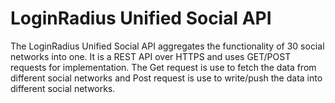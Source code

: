 LoginRadius Unified Social API
====
The LoginRadius Unified Social API aggregates the functionality of 30 social networks into one. It is a REST API over HTTPS and uses GET/POST requests for implementation. The Get request is use to fetch the data from different social networks and Post request is use to write/push the data into different social networks. 
